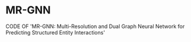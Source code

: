 # MR-GNN
CODE OF 'MR-GNN: Multi-Resolution and Dual Graph Neural Network for Predicting Structured Entity Interactions'
